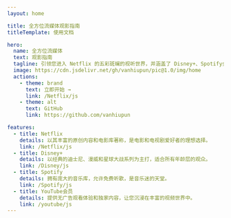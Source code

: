 ```yaml
---
layout: home

title: 全方位流媒体观影指南
titleTemplate: 使用文档

hero:
  name: 全方位流媒体
  text: 观影指南
  tagline: 引领您进入 Netflix 的五彩斑斓的视听世界，并涵盖了 Disney+、Spotify会员 和 YouTube会员 的精彩领域
  image: https://cdn.jsdelivr.net/gh/vanhiupun/pic@1.0/img/home
  actions:
    - theme: brand
      text: 立即开始 →
      link: /Netflix/js
    - theme: alt
      text: GitHub
      link: https://github.com/vanhiupun

features:
  - title: Netflix
    details: 以其丰富的原创内容和电影库著称，是电影和电视剧爱好者的理想选择。
    link: /Netflix/js
  - title: Disney+
    details: 以经典的迪士尼、漫威和星球大战系列为主打，适合所有年龄层的观众。
    link: /Disney/js
  - title: Spotify
    details: 拥有庞大的音乐库，允许免费听歌，是音乐迷的天堂。
    link: /Spotify/js
  - title: YouTube会员
    details: 提供无广告观看体验和独家内容，让您沉浸在丰富的视频世界中。
    link: /youtube/js
---
```


<style>
:root {
  --vp-home-hero-name-color: transparent;
  --vp-home-hero-name-background: -webkit-linear-gradient(180deg,#ff0099 20%,#5433ff,#24c6dc);
}
</style>
